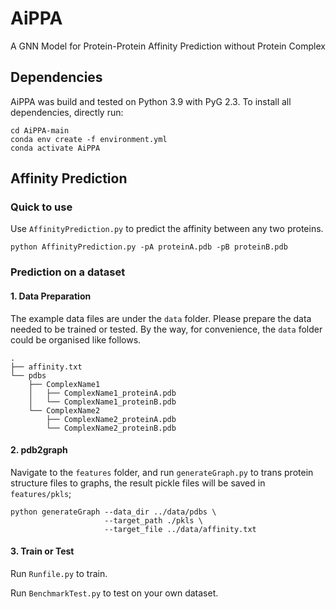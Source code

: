 # AiPPA
A GNN Model for Protein-Protein Affinity Prediction without Protein Complex
## Dependencies
AiPPA was build and tested on Python 3.9 with PyG 2.3. To install all dependencies, directly run:
```
cd AiPPA-main
conda env create -f environment.yml
conda activate AiPPA
```

## Affinity Prediction
### Quick to use
Use `AffinityPrediction.py` to predict the affinity between any two proteins.
```
python AffinityPrediction.py -pA proteinA.pdb -pB proteinB.pdb
```

### Prediction on a dataset

#### 1. Data Preparation
The example data files are under the `data` folder.
Please prepare the data needed to be trained or tested. 
By the way, for convenience, the `data` folder could be organised like follows.
```
.
├── affinity.txt
└── pdbs
    ├── ComplexName1
    │   ├── ComplexName1_proteinA.pdb
    │   └── ComplexName1_proteinB.pdb
    └── ComplexName2
        ├── ComplexName2_proteinA.pdb
        └── ComplexName2_proteinB.pdb
```

#### 2. pdb2graph
Navigate to the `features` folder, 
and run `generateGraph.py` to trans protein structure 
files to graphs, the result pickle files will be saved in `features/pkls`;
``` 
python generateGraph --data_dir ../data/pdbs \
                     --target_path ./pkls \
                     --target_file ../data/affinity.txt
```

#### 3. Train or Test
Run `Runfile.py` to train.

Run `BenchmarkTest.py` to test on your own dataset.
